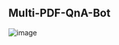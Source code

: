 ## Multi-PDF-QnA-Bot

![image](https://github.com/KDcommits/Multi-PDF-QnA-Bot/assets/124420761/5ffecae0-3f68-40f7-bf61-eb9094f3ea00)
